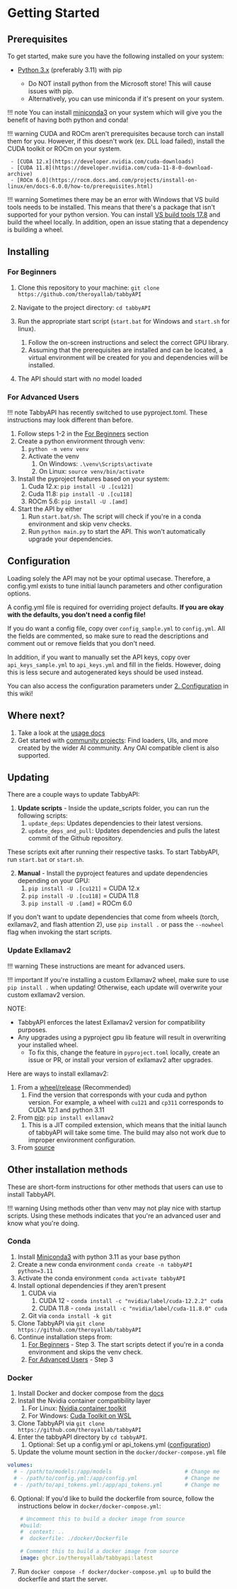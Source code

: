# Getting Started

## Prerequisites

To get started, make sure you have the following installed on your system:

- [Python 3.x](https://www.python.org/downloads/release/python-3117/) (preferably 3.11) with pip
  
    - Do NOT install python from the Microsoft store! This will cause issues with pip.
    - Alternatively, you can use miniconda if it's present on your system.
  

!!! note
    You can install [miniconda3](https://docs.conda.io/projects/miniconda/en/latest/miniconda-other-installer-links.html) on your system which will give you the benefit of having both python and conda!

!!! warning
    CUDA and ROCm aren't prerequisites because torch can install them for you. However, if this doesn't work (ex. DLL load failed), install the CUDA toolkit or ROCm on your system.
    
     - [CUDA 12.x](https://developer.nvidia.com/cuda-downloads)
     - [CUDA 11.8](https://developer.nvidia.com/cuda-11-8-0-download-archive)
     - [ROCm 6.0](https://rocm.docs.amd.com/projects/install-on-linux/en/docs-6.0.0/how-to/prerequisites.html)

!!! warning
    Sometimes there may be an error with Windows that VS build tools needs to be installed. This means that there's a package that isn't supported for your python version.
    You can install [VS build tools 17.8](https://aka.ms/vs/17/release.ltsc.17.8/vs_buildtools.exe) and build the wheel locally. In addition, open an issue stating that a dependency is building a wheel.

## Installing

### For Beginners

1. Clone this repository to your machine: `git clone https://github.com/theroyallab/tabbyAPI`

2. Navigate to the project directory: `cd tabbyAPI`

3. Run the appropriate start script (`start.bat` for Windows and `start.sh` for linux).
  
    1. Follow the on-screen instructions and select the correct GPU library.
    2. Assuming that the prerequisites are installed and can be located, a virtual environment will be created for you and dependencies will be installed.
  
4. The API should start with no model loaded

### For Advanced Users

!!! note
    TabbyAPI has recently switched to use pyproject.toml. These instructions may look different than before.

1. Follow steps 1-2 in the [For Beginners](#for-beginners) section
2. Create a python environment through venv:
    1. `python -m venv venv`
    2. Activate the venv
        1. On Windows: `.\venv\Scripts\activate`
        2. On Linux: `source venv/bin/activate`
3. Install the pyproject features based on your system:
    1. Cuda 12.x: `pip install -U .[cu121]`
    2. Cuda 11.8: `pip install -U .[cu118]`
    3. ROCm 5.6: `pip install -U .[amd]`
4. Start the API by either
    1. Run `start.bat/sh`. The script will check if you're in a conda environment and skip venv checks.
    2. Run `python main.py` to start the API. This won't automatically upgrade your dependencies.

## Configuration

Loading solely the API may not be your optimal usecase. Therefore, a config.yml exists to tune initial launch parameters and other configuration options.

A config.yml file is required for overriding project defaults. **If you are okay with the defaults, you don't need a config file!**

If you do want a config file, copy over `config_sample.yml` to `config.yml`. All the fields are commented, so make sure to read the descriptions and comment out or remove fields that you don't need.

In addition, if you want to manually set the API keys, copy over `api_keys_sample.yml` to `api_keys.yml` and fill in the fields. However, doing this is less secure and autogenerated keys should be used instead.

You can also access the configuration parameters under [2. Configuration](https://github.com/theroyallab/tabbyAPI/wiki/2.-Configuration) in this wiki!

## Where next?

1. Take a look at the [usage docs](https://github.com/theroyallab/tabbyAPI/wiki/03.-Usage)
2. Get started with [community projects](https://github.com/theroyallab/tabbyAPI/wiki/09.-Community-Projects): Find loaders, UIs, and more created by the wider AI community. Any OAI compatible client is also supported.
## Updating

There are a couple ways to update TabbyAPI:

1. **Update scripts** - Inside the update_scripts folder, you can run the following scripts:
    1. `update_deps`: Updates dependencies to their latest versions.
    2. `update_deps_and_pull`: Updates dependencies and pulls the latest commit of the Github repository.

These scripts exit after running their respective tasks. To start TabbyAPI, run `start.bat` or `start.sh`.

2. **Manual** - Install the pyproject features and update dependencies depending on your GPU:
    1. `pip install -U .[cu121]` = CUDA 12.x
    2. `pip install -U .[cu118]` = CUDA 11.8
    3. `pip install -U .[amd]` = ROCm 6.0

If you don't want to update dependencies that come from wheels (torch, exllamav2, and flash attention 2), use `pip install .` or pass the `--nowheel` flag when invoking the start scripts.

### Update Exllamav2

!!! warning
    These instructions are meant for advanced users.

!!! important
    If you're installing a custom Exllamav2 wheel, make sure to use `pip install .` when updating! Otherwise, each update will overwrite your custom exllamav2 version.

NOTE:

- TabbyAPI enforces the latest Exllamav2 version for compatibility purposes.
- Any upgrades using a pyproject gpu lib feature will result in overwriting your installed wheel.
    - To fix this, change the feature in `pyproject.toml` locally, create an issue or PR, or install your version of exllamav2 after upgrades.
  

Here are ways to install exllamav2:

1. From a [wheel/release](https://github.com/turboderp/exllamav2#method-2-install-from-release-with-prebuilt-extension) (Recommended)
    1. Find the version that corresponds with your cuda and python version. For example, a wheel with `cu121` and `cp311` corresponds to CUDA 12.1 and python 3.11
2. From [pip](https://github.com/turboderp/exllamav2#method-3-install-from-pypi): `pip install exllamav2`
    1. This is a JIT compiled extension, which means that the initial launch of tabbyAPI will take some time. The build may also not work due to improper environment configuration.
3. From [source](https://github.com/turboderp/exllamav2#method-1-install-from-source)

## Other installation methods

These are short-form instructions for other methods that users can use to install TabbyAPI.

!!! warning
    Using methods other than venv may not play nice with startup scripts. Using these methods indicates that you're an advanced user and know what you're doing.

### Conda

1. Install [Miniconda3](https://docs.conda.io/projects/miniconda/en/latest/miniconda-other-installer-links.html) with python 3.11 as your base python
2. Create a new conda environment `conda create -n tabbyAPI python=3.11`
3. Activate the conda environment `conda activate tabbyAPI`
4. Install optional dependencies if they aren't present
    1. CUDA via
        1. CUDA 12 - `conda install -c "nvidia/label/cuda-12.2.2" cuda`
        2. CUDA 11.8 - `conda install -c "nvidia/label/cuda-11.8.0" cuda`
    2. Git via `conda install -k git`
5. Clone TabbyAPI via `git clone https://github.com/theroyallab/tabbyAPI`
6. Continue installation steps from:
    1. [For Beginners](#for-beginners) - Step 3. The start scripts detect if you're in a conda environment and skips the venv check.
    2. [For Advanced Users](#For-advanced-users) - Step 3


### Docker

1. Install Docker and docker compose from the [docs](https://docs.docker.com/compose/install/)
2. Install the Nvidia container compatibility layer
    1. For Linux: [Nvidia container toolkit](https://docs.nvidia.com/datacenter/cloud-native/container-toolkit/latest/install-guide.html)
    2. For Windows: [Cuda Toolkit on WSL](https://docs.nvidia.com/cuda/wsl-user-guide/index.html)
3. Clone TabbyAPI via `git clone https://github.com/theroyallab/tabbyAPI`
4. Enter the tabbyAPI directory by `cd tabbyAPI`.
	1. Optional: Set up a config.yml or api_tokens.yml ([configuration](#configuration))
5. Update the volume mount section in the `docker/docker-compose.yml` file
```yml
volumes:
  # - /path/to/models:/app/models                       # Change me
  # - /path/to/config.yml:/app/config.yml               # Change me
  # - /path/to/api_tokens.yml:/app/api_tokens.yml       # Change me
```
6. Optional: If you'd like to build the dockerfile from source, follow the instructions below in `docker/docker-compose.yml`:
```yml
    # Uncomment this to build a docker image from source
    #build:
    #  context: ..
    #  dockerfile: ./docker/Dockerfile

    # Comment this to build a docker image from source
    image: ghcr.io/theroyallab/tabbyapi:latest
```
7. Run `docker compose -f docker/docker-compose.yml up` to build the dockerfile and start the server.